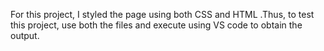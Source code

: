 For this project, I styled the page using both CSS and HTML .Thus, to test this project, use both the files and execute using VS code to obtain the output.
